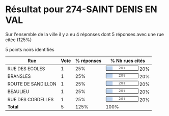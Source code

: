 # Résultat pour 274-SAINT DENIS EN VAL

Sur l'ensemble de la ville il y a eu 4 réponses dont 5 réponses avec une rue citée (125%)

5 points noirs identifiés

| Rue | Vote | % réponses | % Nb rues cités|
|-----|------|------------|----------------|
| RUE DES ECOLES | 1 | 25% | <img src="../../img/bar_20.gif" />&nbsp;20%|
| BRANSLES | 1 | 25% | <img src="../../img/bar_20.gif" />&nbsp;20%|
| ROUTE DE SANDILLON | 1 | 25% | <img src="../../img/bar_20.gif" />&nbsp;20%|
| BEAULIEU | 1 | 25% | <img src="../../img/bar_20.gif" />&nbsp;20%|
| RUE DES CORDELLES | 1 | 25% | <img src="../../img/bar_20.gif" />&nbsp;20%|
| **Total** | 5 | 125% | 100%|

